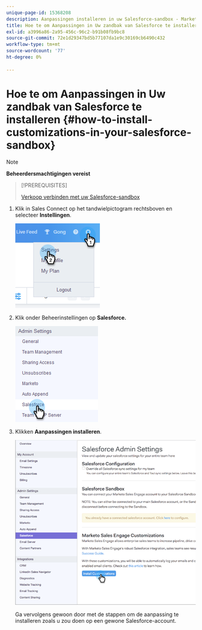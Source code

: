 ```yaml
---
unique-page-id: 15368208
description: Aanpassingen installeren in uw Salesforce-sandbox - Marketo-documenten - Productdocumentatie
title: Hoe te om Aanpassingen in Uw zandbak van Salesforce te installeren
exl-id: a3996a86-2a95-456c-96c2-b91b08fb9bc8
source-git-commit: 72e1d29347bd5b77107da1e9c30169cb6490c432
workflow-type: tm+mt
source-wordcount: '77'
ht-degree: 0%

---
```


# Hoe te om Aanpassingen in Uw zandbak van Salesforce te installeren {#how-to-install-customizations-in-your-salesforce-sandbox}

>[!NOTE]
>
>**Beheerdersmachtigingen vereist**

>[!PREREQUISITES]
>
>[Verkoop verbinden met uw Salesforce-sandbox](/help/marketo/product-docs/marketo-sales-connect/crm/salesforce-customization/how-to-connect-sales-connect-to-your-salesforce-sandbox.md)

1. Klik in Sales Connect op het tandwielpictogram rechtsboven en selecteer **Instellingen**.

   ![](assets/one-3.png)

1. Klik onder Beheerinstellingen op **Salesforce.**

   ![](assets/two-3.png)

1. Klikken **Aanpassingen installeren**.

   ![](assets/three-3.png)

   Ga vervolgens gewoon door met de stappen om de aanpassing te installeren zoals u zou doen op een gewone Salesforce-account.

